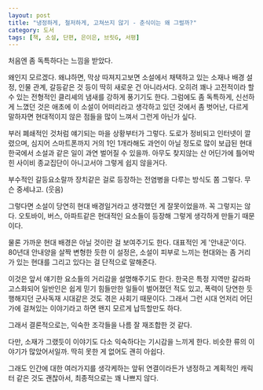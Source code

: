 ```yaml
---
layout: post
title: "냉정하게, 철저하게, 고쳐쓰지 않기 - 춘식이는 왜 그럴까?"
category: 도서
tags: [책, 소설, 단편, 은이은, 브릿G, 서평]
---
```


처음엔 좀 독특하다는 느낌을 받았다.

왜인지 모르겠다.
왜냐하면, 막상 따져지고보면 소설에서 채택하고 있는 소재나 배경 설정, 인물 관계, 갈등같은 것 등이 딱히 새로운 건 아니라서다.
오히려 꽤나 고전적이라 할 수 있는 전형적인 클리셰의 냄새를 강하게 풍기기도 한다.
그럼에도 좀 독특하게, 신선하게 느꼈던 것은 애초에 이 소설이 어떠리라고 생각하고 있던 것에서 좀 벗어난,
다르게 말하자면 현대적이지 않은 점들을 많이 느껴서 그런게 아닌가 싶다.

부러 폐쇄적인 것처럼 얘기되는 마을 상황부터가 그렇다.
도로가 정비되고 인터넷이 깔렸으며,
심지어 스마트폰까지 거의 1인 1개라해도 과언이 아닐 정도로 많이 보급된 현대 한국에서
소설과 같은 일이 과연 벌어질 수 있을까.
아무도 찾지않는 산 어딘가에 틀어박힌 사이비 종교집단이 아니고서야 그렇게 쉽지 않을거다.

부수적인 갈등요소랄까 장치같은 걸로 등장하는 전염병을 다루는 방식도 쫌 그렇다.
무슨 중세냐고. (웃음)

그렇다면 소설이 당연히 현대 배경일거라고 생각했던 게 잘못이었을까.
꼭 그렇지는 않다.
오토바이, 버스, 아파트같은 현대적인 요소들이 등장해 그렇게 생각하게 만들기 때문이다.

물론 가까운 현대 배경은 아닐 것이란 걸 보여주기도 한다.
대표적인 게 '안내군'이다.
80년대 안내양을 살짝 변형한 듯한 이 설정은,
소설이 피부로 느끼는 현대와는 좀 거리가 있는 현대를 그리고 있다는 걸 단적으로 말해준다.

이것은 앞서 얘기한 요소들의 거리감을 설명해주기도 한다.
한국은 특정 지역만 갈라파고스화되어 일반인은 쉽게 믿기 힘들만한 일들이 벌어졌던 적도 있고,
폭력이 당연한 듯 행해지던 군사독재 시대같은 것도 겪은 사회기 때문이다.
그래서 그런 시대 언저리 어딘가에 걸쳐있는 이야기라고 하면 왠지 모르게 납득할만도 하다.

그래서 결론적으로는, 익숙한 조각들을 나름 잘 재조합한 것 같다.

다만, 소재가 그랬듯이 이야기도 다소 익숙하다는 기시감을 느끼게 한다.
비슷한 류의 이야기가 많았어서일까.
딱히 못한 게 없어도 괜히 아쉽다.

그래도 인간에 대한 여러가지를 생각케하는 앞뒤 연결이라든가
냉정하고 계획적인 캐릭터 같은 것도 괜찮아서,
최종적으로는 꽤 나쁘지 않다.
